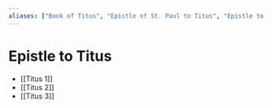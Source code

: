 ```yaml
---
aliases: ["Book of Titus", "Epistle of St. Paul to Titus", "Epistle to Titus", "Epistola ad Titum", "Letter of Paul to Titus", "Titus", "Πρὸς Τίτον"]
---
```



# Epistle to Titus
- [[Titus 1]]
- [[Titus 2]]
- [[Titus 3]]

